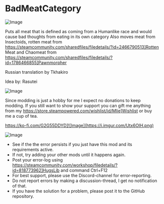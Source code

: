 # BadMeatCategory

![Image](https://i.imgur.com/buuPQel.png)


Puts all meat that is defined as coming from a Humanlike race and would cause bad thoughts from eating in its own category 
Also moves meat from Insectoids, rotten meat from https://steamcommunity.com/sharedfiles/filedetails/?id=2466790513]Rotten Meat and Chaomeat from https://steamcommunity.com/sharedfiles/filedetails/?id=1786466855]Pawnmorpher

Russian translation by Tkhakiro

Idea by: Rasutei 
	
![Image](https://i.imgur.com/O0IIlYj.png)

Since modding is just a hobby for me I expect no donations to keep modding. If you still want to show your support you can gift me anything from my https://store.steampowered.com/wishlist/id/Mlie]Wishlist or buy me a cup of tea.

https://ko-fi.com/G2G55DDYD]![Image](https://i.imgur.com/Utx6OIH.png)


![Image](https://i.imgur.com/PwoNOj4.png)



-  See if the the error persists if you just have this mod and its requirements active.
-  If not, try adding your other mods until it happens again.
-  Post your error-log using https://steamcommunity.com/workshop/filedetails/?id=818773962]HugsLib and command Ctrl+F12
-  For best support, please use the Discord-channel for error-reporting.
-  Do not report errors by making a discussion-thread, I get no notification of that.
-  If you have the solution for a problem, please post it to the GitHub repository.




